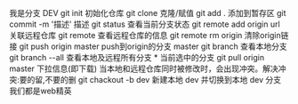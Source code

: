 我是分支 DEV
git init 初始化仓库
git clone 克隆/赋值
git add . 添加到暂存区
git commit -m '描述' 描述
git status 查看当前分支状态
git remote add origin url 关联远程仓库
git remote 查看远程仓库的信息
git remote rm origin 清除origin链接
git push origin master push到origin的分支 master
git branch 查看本地分支
git branch --all 查看本地及远程所有分支    * 当前选中的分支
git pull origin master 下拉信息(即下载)
当本地和远程仓库同时被修改时，会出现冲突。解决冲突:要的留,不要的删
git chackout -b dev 新建本地 dev 并切换到本地 dev 分支
我们都是web精英